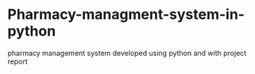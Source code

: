 # Pharmacy-managment-system-in-python
pharmacy management system developed using python and with project report
